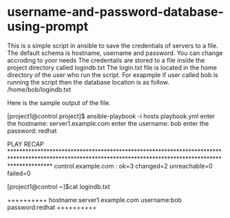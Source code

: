 # username-and-password-database-using-prompt
This is s simple script in ansible to save the credentials of servers to a file. The default schema is hostname, username and password. You can change accroding to yoor needs
The credentails are stored to a file inside the project directory called logindb.txt
The login.txt file is located in the home directory of the user who run the script.
For exapmple if user called bob is running the script then the database location is as follow.
/home/bob/logindb.txt


Here is the sample output of the file.

[project1@control project]$ ansible-playbook -i hosts  playbook.yml
enter the hostname: server1.example.com
enter the username: bob
enter the password: redhat

PLAY RECAP *************************************************************************************************************************************************************
control.example.com        : ok=3    changed=2    unreachable=0    failed=0

[project1@control ~]$cat logindb.txt

++++++++++
 hostname:server1.example.com
 username:bob
 password:redhat
++++++++++

